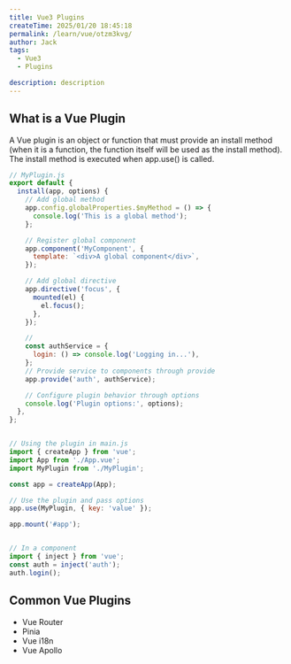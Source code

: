 ```yaml
---
title: Vue3 Plugins
createTime: 2025/01/20 18:45:18
permalink: /learn/vue/otzm3kvg/
author: Jack
tags:
  - Vue3
  - Plugins

description: description
---
```


## What is a Vue Plugin

A Vue plugin is an object or function that must provide an install method (when it is a function, the function itself will be used as the install method). The install method is executed when app.use() is called.

```JavaScript
// MyPlugin.js
export default {
  install(app, options) {
    // Add global method
    app.config.globalProperties.$myMethod = () => {
      console.log('This is a global method');
    };

    // Register global component
    app.component('MyComponent', {
      template: `<div>A global component</div>`,
    });

    // Add global directive
    app.directive('focus', {
      mounted(el) {
        el.focus();
      },
    });

    //
    const authService = {
      login: () => console.log('Logging in...'),
    };
    // Provide service to components through provide
    app.provide('auth', authService);

    // Configure plugin behavior through options
    console.log('Plugin options:', options);
  },
};


// Using the plugin in main.js
import { createApp } from 'vue';
import App from './App.vue';
import MyPlugin from './MyPlugin';

const app = createApp(App);

// Use the plugin and pass options
app.use(MyPlugin, { key: 'value' });

app.mount('#app');


// In a component
import { inject } from 'vue';
const auth = inject('auth');
auth.login();

```

## Common Vue Plugins

- Vue Router
- Pinia
- Vue i18n
- Vue Apollo